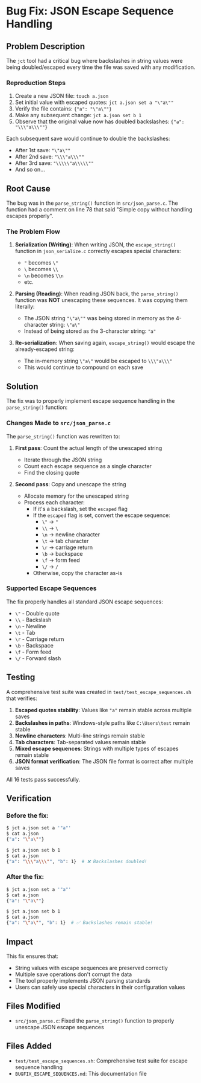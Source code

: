 # Bug Fix: JSON Escape Sequence Handling

## Problem Description

The `jct` tool had a critical bug where backslashes in string values were being doubled/escaped every time the file was saved with any modification.

### Reproduction Steps

1. Create a new JSON file: `touch a.json`
2. Set initial value with escaped quotes: `jct a.json set a "\"a\""`
3. Verify the file contains: `{"a": "\"a\""}`
4. Make any subsequent change: `jct a.json set b 1`
5. Observe that the original value now has doubled backslashes: `{"a": "\\\"a\\\""}`

Each subsequent save would continue to double the backslashes:
- After 1st save: `"\"a\""`
- After 2nd save: `"\\\"a\\\""`
- After 3rd save: `"\\\\\"a\\\\\""`
- And so on...

## Root Cause

The bug was in the `parse_string()` function in `src/json_parse.c`. The function had a comment on line 78 that said "Simple copy without handling escapes properly".

### The Problem Flow

1. **Serialization (Writing)**: When writing JSON, the `escape_string()` function in `json_serialize.c` correctly escapes special characters:
   - `"` becomes `\"`
   - `\` becomes `\\`
   - `\n` becomes `\\n`
   - etc.

2. **Parsing (Reading)**: When reading JSON back, the `parse_string()` function was **NOT** unescaping these sequences. It was copying them literally:
   - The JSON string `"\"a\""` was being stored in memory as the 4-character string: `\"a\"`
   - Instead of being stored as the 3-character string: `"a"`

3. **Re-serialization**: When saving again, `escape_string()` would escape the already-escaped string:
   - The in-memory string `\"a\"` would be escaped to `\\\"a\\\"`
   - This would continue to compound on each save

## Solution

The fix was to properly implement escape sequence handling in the `parse_string()` function:

### Changes Made to `src/json_parse.c`

The `parse_string()` function was rewritten to:

1. **First pass**: Count the actual length of the unescaped string
   - Iterate through the JSON string
   - Count each escape sequence as a single character
   - Find the closing quote

2. **Second pass**: Copy and unescape the string
   - Allocate memory for the unescaped string
   - Process each character:
     - If it's a backslash, set the `escaped` flag
     - If the `escaped` flag is set, convert the escape sequence:
       - `\"` → `"`
       - `\\` → `\`
       - `\n` → newline character
       - `\t` → tab character
       - `\r` → carriage return
       - `\b` → backspace
       - `\f` → form feed
       - `\/` → `/`
     - Otherwise, copy the character as-is

### Supported Escape Sequences

The fix properly handles all standard JSON escape sequences:
- `\"` - Double quote
- `\\` - Backslash
- `\n` - Newline
- `\t` - Tab
- `\r` - Carriage return
- `\b` - Backspace
- `\f` - Form feed
- `\/` - Forward slash

## Testing

A comprehensive test suite was created in `test/test_escape_sequences.sh` that verifies:

1. **Escaped quotes stability**: Values like `"a"` remain stable across multiple saves
2. **Backslashes in paths**: Windows-style paths like `C:\Users\test` remain stable
3. **Newline characters**: Multi-line strings remain stable
4. **Tab characters**: Tab-separated values remain stable
5. **Mixed escape sequences**: Strings with multiple types of escapes remain stable
6. **JSON format verification**: The JSON file format is correct after multiple saves

All 16 tests pass successfully.

## Verification

### Before the fix:
```bash
$ jct a.json set a '"a"'
$ cat a.json
{"a": "\"a\""}

$ jct a.json set b 1
$ cat a.json
{"a": "\\\"a\\\"", "b": 1}  # ❌ Backslashes doubled!
```

### After the fix:
```bash
$ jct a.json set a '"a"'
$ cat a.json
{"a": "\"a\""}

$ jct a.json set b 1
$ cat a.json
{"a": "\"a\"", "b": 1}  # ✅ Backslashes remain stable!
```

## Impact

This fix ensures that:
- String values with escape sequences are preserved correctly
- Multiple save operations don't corrupt the data
- The tool properly implements JSON parsing standards
- Users can safely use special characters in their configuration values

## Files Modified

- `src/json_parse.c`: Fixed the `parse_string()` function to properly unescape JSON escape sequences

## Files Added

- `test/test_escape_sequences.sh`: Comprehensive test suite for escape sequence handling
- `BUGFIX_ESCAPE_SEQUENCES.md`: This documentation file

